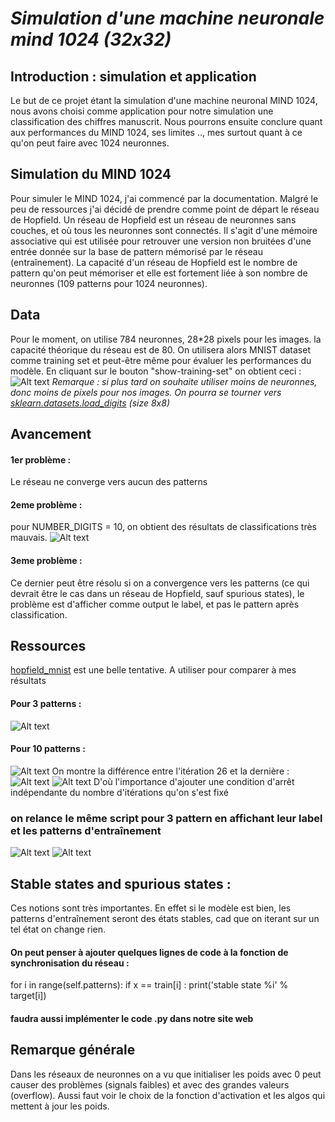 # *Simulation d'une machine neuronale mind 1024 (32x32)*
## Introduction : simulation et application
Le but de ce projet étant la simulation d'une machine neuronal MIND 1024, nous avons choisi comme application pour notre simulation une classification des chiffres manuscrit. Nous pourrons ensuite conclure quant aux performances du MIND 1024, ses limites .., mes surtout quant à ce qu'on peut faire avec 1024 neuronnes.
## Simulation du MIND 1024
Pour simuler le MIND 1024, j'ai commencé par la documentation. Malgré  le peu de ressources j'ai décidé de prendre comme point de départ le réseau de Hopfield. 
Un réseau de Hopfield est un réseau de neuronnes sans couches, et où tous les neuronnes sont connectés. Il s'agit d'une mémoire associative qui est utilisée pour retrouver une version non bruitées d'une entrée donnée sur la base de pattern mémorisé par le réseau (entraînement). La capacité d'un réseau de Hopfield est le nombre de pattern qu'on peut mémoriser et elle est fortement liée à son nombre de neuronnes (109 patterns pour 1024 neuronnes). 
## Data
Pour le moment, on utilise 784 neuronnes, 28*28 pixels pour les images. la capacité théorique du réseau est de 80.
On utilisera alors MNIST dataset comme training set et peut-être même pour évaluer les performances du modèle.
En cliquant sur le bouton "show-training-set" on obtient ceci : 
![Alt text](training_dataset.png)
*Remarque : si plus tard on souhaite utiliser moins de neuronnes, donc moins de pixels pour nos images. On pourra se tourner vers [sklearn.datasets.load_digits](https://scikit-learn.org/stable/modules/generated/sklearn.datasets.load_digits.html) (size 8x8)*
## Avancement 
#### 1er problème : 
Le réseau ne converge vers aucun des patterns
#### 2eme problème :
pour NUMBER_DIGITS = 10, on obtient des résultats de classifications très mauvais.
![Alt text](MIND1024_1.png)
#### 3eme problème :
Ce dernier peut être résolu si on a convergence vers les patterns (ce qui devrait être le cas dans un réseau de Hopfield, sauf spurious states), le problème est d'afficher comme output le label, et pas le pattern après classification.
## Ressources
[hopfield_mnist](https://github.com/kencyke/hopfield-mnist) est une belle tentative. A utiliser pour comparer à mes résultats
#### Pour 3 patterns : 
![Alt text](animation.gif)
#### Pour 10 patterns :
![Alt text](animation10.gif)
On montre la différence entre l'itération 26 et la dernière :
![Alt text](26.png)
![Alt text](79.png)
D'où l'importance d'ajouter une condition d'arrêt indépendante du nombre d'itérations qu'on s'est fixé 
### on relance le même script pour 3 pattern en affichant leur label et les patterns d'entraînement 
![Alt text](Training_data.png)
![Alt text](animation_.gif)
## Stable states and spurious states : 
Ces notions sont très importantes. En effet si le modèle est bien, les patterns d'entraînement seront des états stables, cad que on iterant sur un tel état on change rien. 
#### On peut penser à ajouter quelques lignes de code à la fonction de synchronisation du réseau :
for i in range(self.patterns):
  if x == train[i] :
    print('stable state %i' % target[i])
#### faudra aussi implémenter le code .py dans notre site web
## Remarque générale 
Dans les réseaux de neuronnes on a vu que initialiser les poids avec 0 peut causer des problèmes (signals faibles) et avec des grandes valeurs (overflow). Aussi faut voir le choix de la fonction d'activation et les algos qui mettent à jour les poids.
